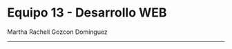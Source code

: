 # Equipo 13 - Desarrollo WEB


Martha Rachell Gozcon Domínguez

-------------------------------------------------------